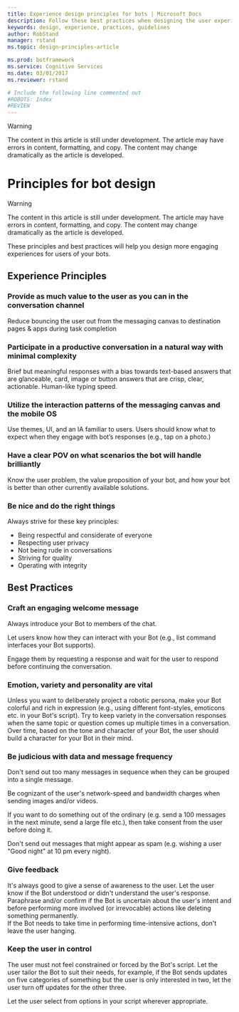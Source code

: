 ```yaml
---
title: Experience design principles for bots | Microsoft Docs
description: Follow these best practices when designing the user experience for your bots.
keywords: design, experience, practices, guidelines
author: RobStand
manager: rstand
ms.topic: design-principles-article

ms.prod: botframework
ms.service: Cognitive Services
ms.date: 03/01/2017
ms.reviewer: rstand

# Include the following line commented out
#ROBOTS: Index
#REVIEW
---
```

> [!WARNING]
> The content in this article is still under development. The article may have errors in content, formatting,
> and copy. The content may change dramatically as the article is developed.

# Principles for bot design

> [!WARNING]
> The content in this article is still under development. The article may have errors in content, formatting,
> and copy. The content may change dramatically as the article is developed.

These principles and best practices will help you design more engaging experiences for users of your bots.

## Experience Principles
### Provide as much value to the user as you can in the conversation channel

Reduce bouncing the user out from the messaging canvas to destination pages & apps during task completion

### Participate in a productive conversation in a natural way with minimal complexity

Brief but meaningful responses with a bias towards text-based answers that are glanceable, card, image or button answers that are crisp, clear, actionable. Human-like typing speed.

### Utilize the interaction patterns of the messaging canvas and the mobile OS
Use themes, UI, and an IA familiar to users. Users should know what to expect when they engage with bot’s responses (e.g., tap on a photo.)

### Have a clear POV on what scenarios the bot will handle brilliantly
Know the user problem, the value proposition of your bot, and how your bot is better than other currently available solutions.

### Be nice and do the right things
Always strive for these key principles:

* Being respectful and considerate of everyone
* Respecting user privacy
* Not being rude in conversations
* Striving for quality
* Operating with integrity

## Best Practices

### Craft an engaging welcome message

Always introduce your Bot to members of the chat.  

Let users know how they can interact with your Bot (e.g., list command interfaces your Bot supports).

Engage them by requesting a response and wait for the user to respond before continuing the conversation.


### Emotion, variety and personality are vital


Unless you want to deliberately project a robotic persona, make your Bot colorful and rich in expression (e.g., using different font-styles, emoticons etc. in your Bot's script). Try to keep variety in the conversation responses when the same topic or question comes up multiple times in a conversation. Over time, based on the tone and character of your Bot, the user should build a character for your Bot in their mind.


### Be judicious with data and message frequency

Don't send out too many messages in sequence when they can be grouped into a single message.

Be cognizant of the user's network-speed and bandwidth charges  when sending images and/or videos.

If you want to do something out of the ordinary (e.g. send a 100 messages in the next minute, send a large file etc.), then take consent from the user before doing it.

Don't send out messages that might appear as spam (e.g. wishing a user "Good night" at 10 pm every night).

### Give feedback


It's always good to give a sense of awareness to the user. Let the user know if the Bot understood or didn't understand the user's response. Paraphrase and/or confirm if the Bot is uncertain about the user's intent and before performing more involved (or irrevocable) actions like deleting something permanently.  
If the Bot needs to take time in performing time-intensive actions, don't leave the user hanging.  


### Keep the user in control
The user must not feel constrained or forced by the Bot's script. Let the user tailor the Bot to suit their needs, for example, if the Bot sends updates on five categories of something but the user is only interested in two, let the user turn off updates for the other three.

Let the user select from options in your script wherever appropriate.  
